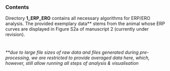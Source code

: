 ### Contents

Directory **1_ERP_ERO** contains all necessary algorithms for ERP/ERO analysis. The provided exemplary data** stems from the animal whose ERP curves are displayed in Figure S2a of manuscript 2 (currently under revision).

#

_**due to large file sizes of raw data and files generated during pre-processing, we are restricted to provide averaged data here, which, however, still allow running all steps of analysis & visualisation_

